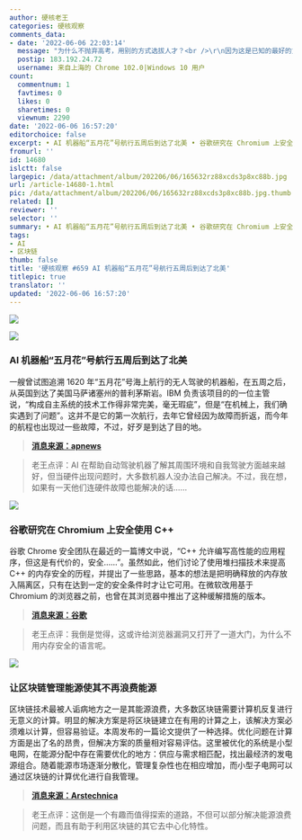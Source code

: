 ```yaml
---
author: 硬核老王
categories: 硬核观察
comments_data:
- date: '2022-06-06 22:03:14'
  message: "为什么不抛弃高考，用别的方式选拔人才？<br />\r\n因为这是已知的最好的方式。POW也是。如果换了别的方式，有人就可以耍流氓。"
  postip: 183.192.24.72
  username: 来自上海的 Chrome 102.0|Windows 10 用户
count:
  commentnum: 1
  favtimes: 0
  likes: 0
  sharetimes: 0
  viewnum: 2290
date: '2022-06-06 16:57:20'
editorchoice: false
excerpt: • AI 机器船“五月花”号航行五周后到达了北美 • 谷歌研究在 Chromium 上安全使用 C++ • 让区块链管理能源使其不再浪费能源
fromurl: ''
id: 14680
islctt: false
largepic: /data/attachment/album/202206/06/165632rz88xcds3p8xc88b.jpg
url: /article-14680-1.html
pic: /data/attachment/album/202206/06/165632rz88xcds3p8xc88b.jpg.thumb.jpg
related: []
reviewer: ''
selector: ''
summary: • AI 机器船“五月花”号航行五周后到达了北美 • 谷歌研究在 Chromium 上安全使用 C++ • 让区块链管理能源使其不再浪费能源
tags:
- AI
- 区块链
thumb: false
title: '硬核观察 #659 AI 机器船“五月花”号航行五周后到达了北美'
titlepic: true
translator: ''
updated: '2022-06-06 16:57:20'
---
```


![](/data/attachment/album/202206/06/165632rz88xcds3p8xc88b.jpg)


![](/data/attachment/album/202206/06/165651ma59sww9ta59w7gt.jpg)


### AI 机器船“五月花”号航行五周后到达了北美


一艘曾试图追溯 1620 年“五月花”号海上航行的无人驾驶的机器船，在五周之后，从英国到达了美国马萨诸塞州的普利茅斯岩。IBM 负责该项目的的一位主管说，“构成自主系统的技术工作得非常完美，毫无瑕疵”，但是“在机械上，我们确实遇到了问题”。这并不是它的第一次航行，去年它曾经因为故障而折返，而今年的航程也出现过一些故障，不过，好歹是到达了目的地。



> 
> **[消息来源：apnews](https://apnews.com/article/technology-north-america-atlantic-ocean-robotics-36357894ef5b4a346346a2d53a6f4cf3)**
> 
> 
> 



> 
> 老王点评：AI 在帮助自动驾驶机器了解其周围环境和自我驾驶方面越来越好，但当硬件出现问题时，大多数机器人没办法自己解决。不过，我在想，如果有一天他们连硬件故障也能解决的话……
> 
> 
> 


![](/data/attachment/album/202206/06/165703bibkqafilttnn5b8.jpg)


### 谷歌研究在 Chromium 上安全使用 C++


谷歌 Chrome 安全团队在最近的一篇博文中说，“C++ 允许编写高性能的应用程序，但这是有代价的，安全……”。虽然如此，他们讨论了使用堆扫描技术来提高 C++ 的内存安全的历程，并提出了一些思路，基本的想法是把明确释放的内存放入隔离区，只有在达到一定的安全条件时才让它可用。在微软改用基于 Chromium 的浏览器之前，也曾在其浏览器中推出了这种缓解措施的版本。



> 
> **[消息来源：谷歌](https://security.googleblog.com/2022/05/retrofitting-temporal-memory-safety-on-c.html)**
> 
> 
> 



> 
> 老王点评：我倒是觉得，这或许给浏览器漏洞又打开了一道大门，为什么不用内存安全的语言呢。
> 
> 
> 


![](/data/attachment/album/202206/06/165712wgg6xkjmgsk6xm7z.jpg)


### 让区块链管理能源使其不再浪费能源


区块链技术最被人诟病地方之一是其能源浪费，大多数区块链需要计算机反复进行无意义的计算。明显的解决方案是将区块链建立在有用的计算之上，该解决方案必须难以计算，但容易验证。本周发布的一篇论文提供了一种选择。优化问题在计算方面是出了名的昂贵，但解决方案的质量相对容易评估。这里被优化的系统是小型电网，在能源分配中存在需要优化的地方：供应与需求相匹配，找出最经济的发电源组合。随着能源市场逐渐分散化，管理复杂性也在相应增加，而小型子电网可以通过区块链的计算优化进行自我管理。



> 
> **[消息来源：Arstechnica](https://arstechnica.com/science/2022/06/making-blockchain-stop-wasting-energy-by-getting-it-to-manage-energy/)**
> 
> 
> 



> 
> 老王点评：这倒是一个有趣而值得探索的道路，不但可以部分解决能源浪费问题，而且有助于利用区块链的其它去中心化特性。
> 
> 
>
